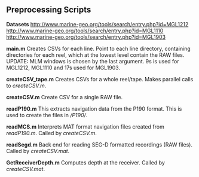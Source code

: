 ## Preprocessing Scripts ##

**Datasets**
http://www.marine-geo.org/tools/search/entry.php?id=MGL1212
http://www.marine-geo.org/tools/search/entry.php?id=MGL1110
http://www.marine-geo.org/tools/search/entry.php?id=MGL1903


**main.m** Creates CSVs for each line. Point to each line directory, containing directories for each reel, which at the lowest level contain the RAW files. UPDATE: MLM windows is chosen by the last argument. 9s is used for MGL1212, MGL1110 and 17s used for MGL1903.

**createCSV_tape.m** Creates CSVs for a whole reel/tape. Makes parallel calls to *createCSV.m*.

**createCSV.m** Create CSV for a single RAW file.

**readP190.m** This extracts navigation data from the P190 format. This is used to create the files in */P190/*.

**readMCS.m** Interprets MAT format navigation files created from *readP190.m*. Called by *createCSV.m*.

**readSegd.m** Back end for reading SEG-D formatted recordings (RAW files). Called by *createCSV.mat*.

**GetReceiverDepth.m** Computes depth at the receiver. Called by *createCSV.mat*.
